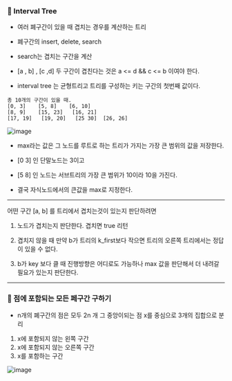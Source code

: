 ### :apple: Interval Tree

- 여러 폐구간이 있을 때 겹치는 경우를 계산하는 트리
- 폐구간의 insert, delete, search
- search는 겹치는 구간을 계산

- [a , b] , [c ,d] 두 구간이 겹친다는 것은
  a <= d && c <= b 이여야 한다.

- interval tree 는 균형트리고 트리를 구성하는 키는 구간의 첫번째 값이다.

```
총 10개의 구간이 있을 때.
[0, 3]    [5, 8]    [6, 10]
[8, 9]    [15, 23]   [16, 21]
[17, 19]   [19, 20]   [25 30]  [26, 26]
```

![image](https://user-images.githubusercontent.com/46587806/111426066-673e0180-8737-11eb-8b3a-629d91e5d264.png)

- max라는 값은 그 노드를 루트로 하는 트리가 가지는 가장 큰 범위의 값을 저장한다.

- [0 3] 인 단말노드는 3이고
- [5 8] 인 노드는 서브트리의 가장 큰 범위가 10이라 10을 가진다.
- 결국 자식노드에서의 큰값을 max로 지정한다.

---

어떤 구간 [a, b] 를 트리에서 겹치는것이 있는지 판단하려면

1. 노드가 겹치는지 판단한다. 겹치면 true 리턴

2. 겹치지 않을 때 만약 b가 트리의 k_first보다 작으면 트리의 오른쪽 트리에서는 정답이 있을 수 없다.

3. b가 key 보다 클 때 진행방향은 어디로도 가능하나 max 값을 판단해서 더 내려갈 필요가 있는지 판단한다.

---

### :orange: 점에 포함되는 모든 페구간 구하기

- n개의 폐구간의 점은 모두 2n 개 그 중앙이되는 점 x를 중심으로 3개의 집합으로 분리

1. x에 포함되지 않는 왼쪽 구간
2. x에 포함되지 않는 오른쪽 구간
3. x를 포함하는 구간

![image](https://user-images.githubusercontent.com/46587806/111428837-65763d00-873b-11eb-9a89-a8ef61458d1a.png)
